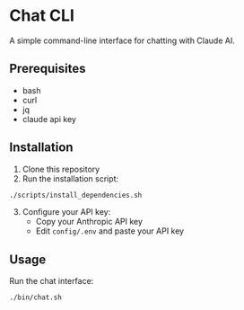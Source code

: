 # Chat CLI

A simple command-line interface for chatting with Claude AI.

## Prerequisites

- bash
- curl
- jq
- claude api key

## Installation

1. Clone this repository
2. Run the installation script:

```bash
./scripts/install_dependencies.sh
```
3. Configure your API key:
   - Copy your Anthropic API key
   - Edit `config/.env` and paste your API key

## Usage

Run the chat interface:

```bash
./bin/chat.sh
```
